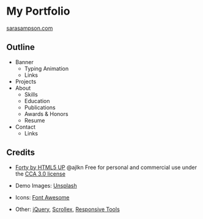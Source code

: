 # My Portfolio

[sarasampson.com](https://www.sarasampson.com/)

## Outline

* Banner
  * Typing Animation
  * Links
* Projects
* About
  * Skills
  * Education
  * Publications
  * Awards & Honors
  * Resume
* Contact
  * Links

## Credits

* [Forty by HTML5 UP](html5up.net) @ajlkn
  Free for personal and commercial use under the [CCA 3.0 license](html5up.net/license)

* Demo Images: [Unsplash](unsplash.com)

* Icons: [Font Awesome](fontawesome.io)

* Other: [jQuery](jquery.com), [Scrollex](github.com/ajlkn/jquery.scrollex), [Responsive Tools](github.com/ajlkn/responsive-tools)
